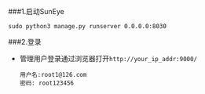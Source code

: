 ###1.启动SunEye


    sudo python3 manage.py runserver 0.0.0.0:8030
    

###2.登录
*   管理用户登录通过浏览器打开`http://your_ip_addr:9000/`
    
        用户名:root1@126.com
        密码: root123456
